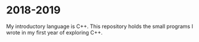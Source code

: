# 2018-2019
My introductory language is C++. This repository holds the small programs I wrote in my first year of exploring C++.
